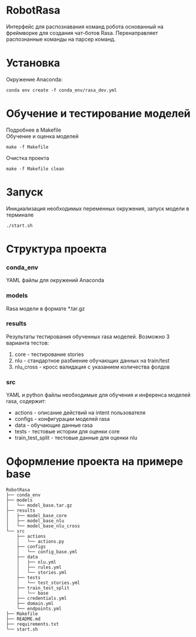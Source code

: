 # RobotRasa
Интерфейс для распознавания команд робота основанный на фреймворке для создания чат-ботов Rasa.
Перенаправляет распознанные команды на парсер команд.
# Установка
Окружение Anaconda:
```shell
conda env create -f conda_env/rasa_dev.yml
```
# Обучение и тестирование моделей
Подробнее в Makefile \
Обучение и оценка моделей
```shell
make -f Makefile
```
Очистка проекта
```shell
make -f Makefile clean
```
# Запуск
Инициализация необходимых переменных окружения, запуск модели в терминале
```shell
./start.sh
```
# Структура проекта
### conda_env
YAML файлы для окружений Anaconda
### models
Rasa модели в формате *.tar.gz
### results
Результаты тестирования обученных rasa моделей. Возможно 3 варианта тестов:
1. core - тестирование stories
2. nlu - стандартное разбиение обучающих данных на train/test
3. nlu_cross - кросс валидация с указанием количества фолдов
### src
YAML и python файлы необходимые для обучения и инференса моделей rasa, содержит:
- actions - описание действий на intent пользователя
- configs - конфигурации моделей rasa
- data - обучающие данные rasa
- tests - тестовые истории для оценки core
- train_test_split - тестовые данные для оценки nlu

# Оформление проекта на примере base
```text
RobotRasa
├── conda_env
├── models
│   └── model_base.tar.gz
├── results
│   ├── model_base_core
│   ├── model_base_nlu
│   └── model_base_nlu_cross
└── src
    ├── actions
    │   └── actions.py
    ├── configs
    │   └── config_base.yml
    ├── data
    │   ├── nlu.yml
    │   ├── rules.yml
    │   └── stories.yml
    ├── tests
    │   └── test_stories.yml
    ├── train_test_split
    │   └── base
    ├── credentials.yml
    ├── domain.yml
    └── endpoints.yml
├── Makefile
├── README.md
├── requirements.txt
└── start.sh
```

